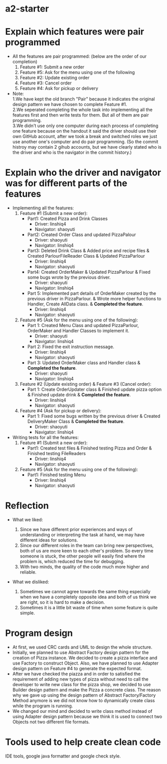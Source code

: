 # a2-starter

# Explain which features were pair programmed
- All the features are pair programmed: (below are the order of our completion)
	1. Feature #1: Submit a new order
	2. Feature #5: Ask for the menu using one of the following
	3. Feature #2: Update existing order
	4. Feature #3: Cancel order
	5. Feature #4: Ask for pickup or delivery
- Note:   
1.We have kept the old branch "Pair" because it indicates the original design pattern we have chosen to complete Feature #1.  
2.We seperated completing the whole task into implementing all the features first and then write tests for them. But all of them are pair programming.  
3.We didn't use only one computer during each process of completing one feature because on the handout it said the driver should use their own GitHub account, after we took a break and switched roles we just use another one's computer and do pair programming. (So the commit histroy may contain 2 gihub accounts, but we have clearly stated who is the driver and who is the navigator in the commit history.)

# Explain who the driver and navigator was for different parts of the features
- Implementing all the features:
	1. Feature #1 (Submit a new order):
		- Part1: Created Pizza and Drink Classes
			- Driver: linshiq4
			- Navigator: shaoyuti
		- Part2: Created Order Class and updated PizzaPalour
			- Driver: shaoyuti
			- Navigator: linshiq4
		- Part3: Deleted Drink Class & Added price and recipe files & Created ParlourFileReader Class & Updated PizzaParlour
			- Driver: linshiq4
			- Navigator: shaoyuti
		- Part4: Created OrderMaker & Updated PizzaParlour & Fixed some bugs wrote by the previous driver.
			- Driver: shaoyuti
			- Navigator: linshiq4
		- Part 5: Implemented part details of OrderMaker created by the previous driver in PizzaParlour. & Wrote more helper functions to Handler, Create AllData class. & **Completed the feature**.
			- Driver: linshiq4
			- Navigator: shaoyuti
	2. Feature #5 (Ask for the menu using one of the following):
		- Part 1: Created Menu Class and updated PizzaParlour, OrderMaker and Handler Classes to implement it.
			- Driver: shaoyuti
			- Navigator: linshiq4
		- Part 2: Fixed the exit instruction message.
			- Driver: linshiq4
			- Navigator: shaoyuti
		- Part 3: Updated OrderMaker class and Handler class & **Completed the feature**.
			- Driver: shaoyuti
			- Navigator: linshiq4
	3. Feature #2 (Update existing order) & Feature #3 (Cancel order): 
		- Part 1: Create OrderUpdater class & Finished update pizza option & Finished update drink & **Completed the feature**.
			- Driver: linshiq4
			- Navigator: shaoyuti
	4. Feature #4 (Ask for pickup or delivery):
		- Part 1: Fixed some bugs written by the previous driver & Created DeliveryMaker Class & **Completed the feature**.	
			- Driver: shaoyuti
			- Navigator: linshiq4
- Writing tests for all the features:
	1. Feature #1 (Submit a new order):
		- Part1: Created test files & Finished testing Pizza and Order & Finished testing FileReaders
			- Driver: linshiq4
			- Navigator: shaoyuti
	2. Feature #5 (Ask for the menu using one of the following):
		- Part1: Finished testing Menu
			- Driver: linshiq4
			- Navigator: shaoyuti
	
# Reflection

- What we liked:  
	1. Since we have different prior experiences and ways of understanding or interpreting the task at hand, we may have different ideas for solutions.  
	2. Since our different roles in the team can bring new perspectives, both of us are more keen to each other's problem. So every time someone is stuck, the other people will easily find where the problem is, which reduced the time for debugging. 
	3. With two minds, the quality of the code much more higher and reliable.

- What we disliked:
	1. Sometimes we cannot agree towards the same thing especially when we have a completely opposite idea and both of us think we are right, so it is hard to make a decision. 
	2. Sometimes it is a little bit waste of time when some feature is quite simple.

# Program design
- At first, we used CRC cards and UML to design the whole structure. 
- Initially, we planned to use Abstract Factory design pattern for the creation of Pizza instance. We decided to create a pizza interface and use Factory to construct Object. Also, we have planned to use Adapter design pattern on Feature #4 to generate the expected format.
- After we have checked the piazza and in order to satisfied the requirement of adding new types of pizza without need to call the developer to write new class for the pizza shop, we decided to use Builder design pattern and make the Pizza a concrete class. The reason why we gave up using the design pattern of Abstract Factory/Factory Method anymore is we did not know how to dynamically create class while the program is running. 
- We changed our mind and decided to write class method instead of using Adapter design pattern because we think it is used to connect two Objects not two different file formats.

# Tools used to help create clean code
IDE tools, google java formatter and google check style.
